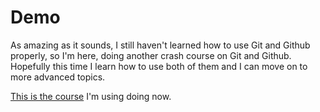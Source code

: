 # Demo

As amazing as it sounds, I still haven't learned how to use Git and Github properly, so I'm here, 
doing another crash course on Git and Github. Hopefully this time I learn how to use both of them
and I can move on to more advanced topics.

[This is the course](https://www.youtube.com/watch?v=RGOj5yH7evk&ab_channel=freeCodeCamp.org) I'm using doing now.

